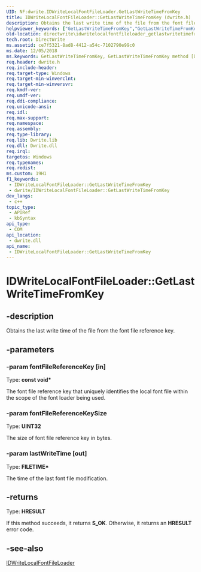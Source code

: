 ```yaml
---
UID: NF:dwrite.IDWriteLocalFontFileLoader.GetLastWriteTimeFromKey
title: IDWriteLocalFontFileLoader::GetLastWriteTimeFromKey (dwrite.h)
description: Obtains the last write time of the file from the font file reference key.
helpviewer_keywords: ["GetLastWriteTimeFromKey","GetLastWriteTimeFromKey method [Direct Write]","GetLastWriteTimeFromKey method [Direct Write]","IDWriteLocalFontFileLoader interface","IDWriteLocalFontFileLoader interface [Direct Write]","GetLastWriteTimeFromKey method","IDWriteLocalFontFileLoader.GetLastWriteTimeFromKey","IDWriteLocalFontFileLoader::GetLastWriteTimeFromKey","directwrite.idwritelocalfontfileloader_getlastwritetimefromkey","dwrite/IDWriteLocalFontFileLoader::GetLastWriteTimeFromKey"]
old-location: directwrite\idwritelocalfontfileloader_getlastwritetimefromkey.htm
tech.root: DirectWrite
ms.assetid: ce7f5321-8ad8-4412-a54c-7102790e99c0
ms.date: 12/05/2018
ms.keywords: GetLastWriteTimeFromKey, GetLastWriteTimeFromKey method [Direct Write], GetLastWriteTimeFromKey method [Direct Write],IDWriteLocalFontFileLoader interface, IDWriteLocalFontFileLoader interface [Direct Write],GetLastWriteTimeFromKey method, IDWriteLocalFontFileLoader.GetLastWriteTimeFromKey, IDWriteLocalFontFileLoader::GetLastWriteTimeFromKey, directwrite.idwritelocalfontfileloader_getlastwritetimefromkey, dwrite/IDWriteLocalFontFileLoader::GetLastWriteTimeFromKey
req.header: dwrite.h
req.include-header: 
req.target-type: Windows
req.target-min-winverclnt: 
req.target-min-winversvr: 
req.kmdf-ver: 
req.umdf-ver: 
req.ddi-compliance: 
req.unicode-ansi: 
req.idl: 
req.max-support: 
req.namespace: 
req.assembly: 
req.type-library: 
req.lib: Dwrite.lib
req.dll: Dwrite.dll
req.irql: 
targetos: Windows
req.typenames: 
req.redist: 
ms.custom: 19H1
f1_keywords:
 - IDWriteLocalFontFileLoader::GetLastWriteTimeFromKey
 - dwrite/IDWriteLocalFontFileLoader::GetLastWriteTimeFromKey
dev_langs:
 - c++
topic_type:
 - APIRef
 - kbSyntax
api_type:
 - COM
api_location:
 - dwrite.dll
api_name:
 - IDWriteLocalFontFileLoader::GetLastWriteTimeFromKey
---
```


# IDWriteLocalFontFileLoader::GetLastWriteTimeFromKey


## -description

Obtains the last write time of the file from the font file reference key.

## -parameters

### -param fontFileReferenceKey [in]

Type: <b>const void*</b>

The font file reference key that uniquely identifies the local font file
    within the scope of the font loader being used.

### -param fontFileReferenceKeySize

Type: <b>UINT32</b>

The size of font file reference key in bytes.

### -param lastWriteTime [out]

Type: <b>FILETIME*</b>

The time of the last font file modification.

## -returns

Type: <b>HRESULT</b>

If this method succeeds, it returns <b xmlns:loc="http://microsoft.com/wdcml/l10n">S_OK</b>. Otherwise, it returns an <b xmlns:loc="http://microsoft.com/wdcml/l10n">HRESULT</b> error code.

## -see-also

<a href="/windows/win32/DirectWrite/idwritelocalfontfileloader">IDWriteLocalFontFileLoader</a>

